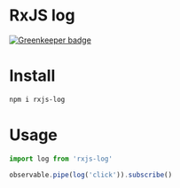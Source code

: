 # RxJS log

[![Greenkeeper badge](https://badges.greenkeeper.io/jacksteamdev/rxjs-log.svg)](https://greenkeeper.io/)

# Install

```sh
npm i rxjs-log
```

# Usage

```javascript
import log from 'rxjs-log'

observable.pipe(log('click')).subscribe()
```
